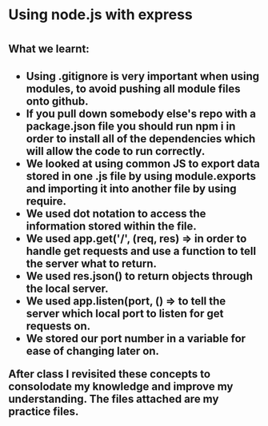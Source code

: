 <h1>Using node.js with express<h1>
  <h2> What we learnt:<h2>
    <ul>
  <li>Using .gitignore is very important when using modules, to avoid pushing all module files onto github.</li>
  <li>If you pull down somebody else's repo with a package.json file you should run npm i in order to install all of the dependencies which will allow the code to run correctly.</li>
   <li>We looked at using common JS to export data stored in one .js file by using module.exports and importing it into another file by using require.</li>
     <li>We used dot notation to access the information stored within the file.</li>
   <li>We used app.get('/', (req, res) => in order to handle get requests and use a function to tell the server what to return.</li>
   <li>We used res.json() to return objects through the local server.</li>
     <li>We used app.listen(port, () => to tell the server which local port to listen for get requests on.</li>
      <li>We stored our port number in a variable for ease of changing later on.</li>
 </ul>
                 
<p>After class I revisited these concepts to consolodate my knowledge and improve my understanding. The files attached are my practice files.</p>
